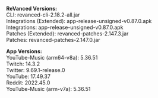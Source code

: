 **ReVanced Versions:**  
CLI: revanced-cli-2.18.2-all.jar  
Integrations (Extended): app-release-unsigned-v0.87.0.apk  
Integrations: app-release-unsigned-v0.87.0.apk  
Patches (Extended): revanced-patches-2.147.3.jar  
Patches: revanced-patches-2.147.0.jar  


  
**App Versions:**  
YouTube-Music (arm64-v8a): 5.36.51  
Twitch: 14.3.2  
Twitter: 9.69.1-release.0  
YouTube: 17.49.37  
Reddit: 2022.45.0  
YouTube-Music (arm-v7a): 5.36.51  
